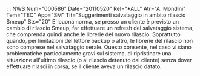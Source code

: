  :  : NWS Num="000586" Date="20110520" Rel="\*ALL" Atr="A. Mondini" Tem="TEC" App="SM" Tit="Suggerimenti salvataggio in ambito rilascio Smeup" Sts="20"
E' buona norma, se presso un cliente è previsto un cambio di rilascio Smeup, far effettuare un refresh del salvataggio sistema, che comprenda quindi anche le librerie del nuovo rilascio.
Soprattutto quando, per limitazioni del lettore backup o altro, le librerie del rilascio non sono comprese nel salvataggio serale.
Questo consente, nel caso vi siano problematiche particolamente gravi sul sistema, di ripristinare
una situazione all'ultimo rilascio (o al rilascio detenuto dal cliente) senza dover effettuare rilasci in corsa, se il cliente aveva un rilascio datato.
